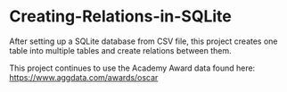 # Creating-Relations-in-SQLite

After setting up a SQLite database from CSV file, this project creates one table into multiple tables and create relations between them.

This project continues to use the Academy Award data found here: https://www.aggdata.com/awards/oscar
